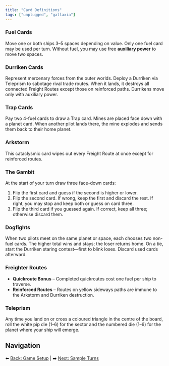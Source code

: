 ```yaml
---
title: "Card Definitions"
tags: ["unplugged", "gallaxia"]
---
```


### Fuel Cards

Move one or both ships 3–5 spaces depending on value. Only one fuel card may be used per turn. Without fuel, you may use free **auxiliary power** to move two spaces.

### Durriken Cards

Represent mercenary forces from the outer worlds. Deploy a Durriken via Teleprism to sabotage rival trade routes. When it lands, it destroys all connected Freight Routes except those on reinforced paths. Durrikens move only with auxiliary power.

### Trap Cards

Pay two 4-fuel cards to draw a Trap card. Mines are placed face down with a planet card. When another pilot lands there, the mine explodes and sends them back to their home planet.

### Arkstorm

This cataclysmic card wipes out every Freight Route at once except for reinforced routes.

### The Gambit

At the start of your turn draw three face-down cards:

1. Flip the first card and guess if the second is higher or lower.
2. Flip the second card. If wrong, keep the first and discard the rest. If right, you may stop and keep both or guess on card three.
3. Flip the third card if you guessed again. If correct, keep all three; otherwise discard them.

### Dogfights

When two pilots meet on the same planet or space, each chooses two non-fuel cards. The higher total wins and stays; the loser returns home. On a tie, start the Durriken staring contest—first to blink loses. Discard used cards afterward.

### Freighter Routes

- **Quickroute Bonus** – Completed quickroutes cost one fuel per ship to traverse.
- **Reinforced Routes** – Routes on yellow sideways paths are immune to the Arkstorm and Durriken destruction.

### Teleprism

Any time you land on or cross a coloured triangle in the centre of the board, roll the white pip die (1–6) for the sector and the numbered die (1–6) for the planet where your ship will emerge.

## Navigation

⬅️ [Back: Game Setup](./game_setup) | ➡️ [Next: Sample Turns](./sample_turns)
